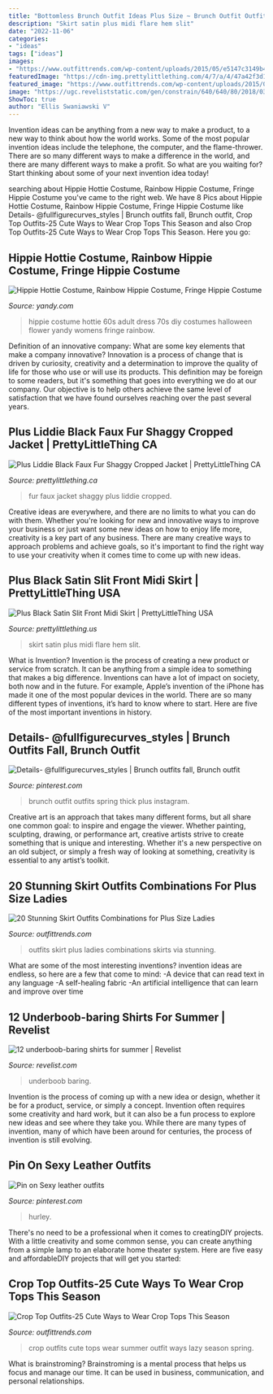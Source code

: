 ```yaml
---
title: "Bottomless Brunch Outfit Ideas Plus Size ~ Brunch Outfit Outfits Spring Thick Plus Instagram"
description: "Skirt satin plus midi flare hem slit"
date: "2022-11-06"
categories:
- "ideas"
tags: ["ideas"]
images:
- "https://www.outfittrends.com/wp-content/uploads/2015/05/e5147c3149b439cc4a6f4ef824581025.jpg"
featuredImage: "https://cdn-img.prettylittlething.com/4/7/a/4/47a42f3d1f8a1bc515bacaea097208377a5a1f9f_cmn5060_2.jpg"
featured_image: "https://www.outfittrends.com/wp-content/uploads/2015/05/e5147c3149b439cc4a6f4ef824581025.jpg"
image: "https://ugc.reveliststatic.com/gen/constrain/640/640/80/2018/03/16/16/c4/e5/phbvh6ucgk2qbwe.png"
ShowToc: true
author: "Ellis Swaniawski V"
---
```



Invention ideas can be anything from a new way to make a product, to a new way to think about how the world works. Some of the most popular invention ideas include the telephone, the computer, and the flame-thrower. There are so many different ways to make a difference in the world, and there are many different ways to make a profit. So what are you waiting for? Start thinking about some of your next invention idea today!

	

		
searching about Hippie Hottie Costume, Rainbow Hippie Costume, Fringe Hippie Costume you've came to the right web. We have 8 Pics about Hippie Hottie Costume, Rainbow Hippie Costume, Fringe Hippie Costume like Details- @fullfigurecurves_styles | Brunch outfits fall, Brunch outfit, Crop Top Outfits-25 Cute Ways to Wear Crop Tops This Season and also Crop Top Outfits-25 Cute Ways to Wear Crop Tops This Season. Here you go:
		
    
## Hippie Hottie Costume, Rainbow Hippie Costume, Fringe Hippie Costume

<img loading=lazy src="http://assets.yandycdn.com/Products/RM_4436_CST2013.jpg" onerror="this.onerror=null;this.src='https://tse2.mm.bing.net/th?id=OIP.23S3DTG2KGKtfrA_PVsj0AHaNV&amp;pid=15.1';" alt="Hippie Hottie Costume, Rainbow Hippie Costume, Fringe Hippie Costume">

_Source: yandy.com_

>hippie costume hottie 60s adult dress 70s diy costumes halloween flower yandy womens fringe rainbow. 

	

Definition of an innovative company: What are some key elements that make a company innovative?
Innovation is a process of change that is driven by curiosity, creativity and a determination to improve the quality of life for those who use or will use its products. This definition may be foreign to some readers, but it's something that goes into everything we do at our company. Our objective is to help others achieve the same level of satisfaction that we have found ourselves reaching over the past several years.

    
## Plus Liddie Black Faux Fur Shaggy Cropped Jacket | PrettyLittleThing CA

<img loading=lazy src="https://cdn-img.prettylittlething.com/4/7/a/4/47a42f3d1f8a1bc515bacaea097208377a5a1f9f_cmn5060_2.jpg" onerror="this.onerror=null;this.src='https://tse1.mm.bing.net/th?id=OIP.aEWSQhXTSFZ0PmuJDjFI6gHaLz&amp;pid=15.1';" alt="Plus Liddie Black Faux Fur Shaggy Cropped Jacket | PrettyLittleThing CA">

_Source: prettylittlething.ca_

>fur faux jacket shaggy plus liddie cropped. 

	

Creative ideas are everywhere, and there are no limits to what you can do with them. Whether you're looking for new and innovative ways to improve your business or just want some new ideas on how to enjoy life more, creativity is a key part of any business. There are many creative ways to approach problems and achieve goals, so it's important to find the right way to use your creativity when it comes time to come up with new ideas.

    
## Plus Black Satin Slit Front Midi Skirt | PrettyLittleThing USA

<img loading=lazy src="https://cdn-img.prettylittlething.com/a/6/b/a/a6ba60e8e1a3ff9607547add2230937f744fe3d6_cmd9975_5.jpg" onerror="this.onerror=null;this.src='https://tse3.mm.bing.net/th?id=OIP.2LDz2HBajwhho_kmdOTsiAHaLz&amp;pid=15.1';" alt="Plus Black Satin Slit Front Midi Skirt | PrettyLittleThing USA">

_Source: prettylittlething.us_

>skirt satin plus midi flare hem slit. 

	

What is Invention?
Invention is the process of creating a new product or service from scratch. It can be anything from a simple idea to something that makes a big difference. Inventions can have a lot of impact on society, both now and in the future. For example, Apple’s invention of the iPhone has made it one of the most popular devices in the world. There are so many different types of inventions, it’s hard to know where to start. Here are five of the most important inventions in history.

    
## Details- @fullfigurecurves_styles | Brunch Outfits Fall, Brunch Outfit

<img loading=lazy src="https://i.pinimg.com/736x/90/c7/63/90c7630cd61fa2e534d587af5ce6c57b.jpg" onerror="this.onerror=null;this.src='https://tse4.mm.bing.net/th?id=OIP.SwrllPzqW41WVEFWEpY1GAHaJQ&amp;pid=15.1';" alt="Details- @fullfigurecurves_styles | Brunch outfits fall, Brunch outfit">

_Source: pinterest.com_

>brunch outfit outfits spring thick plus instagram. 

	

Creative art is an approach that takes many different forms, but all share one common goal: to inspire and engage the viewer. Whether painting, sculpting, drawing, or performance art, creative artists strive to create something that is unique and interesting. Whether it's a new perspective on an old subject, or simply a fresh way of looking at something, creativity is essential to any artist’s toolkit.

    
## 20 Stunning Skirt Outfits Combinations For Plus Size Ladies

<img loading=lazy src="https://www.outfittrends.com/wp-content/uploads/2015/05/e5147c3149b439cc4a6f4ef824581025.jpg" onerror="this.onerror=null;this.src='https://tse3.mm.bing.net/th?id=OIP.b1wS9ytewz8CENPsiji3dAHaJ4&amp;pid=15.1';" alt="20 Stunning Skirt Outfits Combinations for Plus Size Ladies">

_Source: outfittrends.com_

>outfits skirt plus ladies combinations skirts via stunning. 

	

What are some of the most interesting inventions?
invention ideas are endless, so here are a few that come to mind: 
-A device that can read text in any language 
-A self-healing fabric 
-An artificial intelligence that can learn and improve over time

    
## 12 Underboob-baring Shirts For Summer | Revelist

<img loading=lazy src="https://ugc.reveliststatic.com/gen/constrain/640/640/80/2018/03/16/16/c4/e5/phbvh6ucgk2qbwe.png" onerror="this.onerror=null;this.src='https://tse3.mm.bing.net/th?id=OIP.RXck9j3aHTN9RVkqk9l0ogAAAA&amp;pid=15.1';" alt="12 underboob-baring shirts for summer | Revelist">

_Source: revelist.com_

>underboob baring. 

	

Invention is the process of coming up with a new idea or design, whether it be for a product, service, or simply a concept. Invention often requires some creativity and hard work, but it can also be a fun process to explore new ideas and see where they take you. While there are many types of invention, many of which have been around for centuries, the process of invention is still evolving.

    
## Pin On Sexy Leather Outfits

<img loading=lazy src="https://i.pinimg.com/736x/6e/b0/ad/6eb0ad8399601f8d943ae90506626b30.jpg" onerror="this.onerror=null;this.src='https://tse1.mm.bing.net/th?id=OIP.vTzMuhuGQwH_uh03mI_FmwHaOD&amp;pid=15.1';" alt="Pin on Sexy leather outfits">

_Source: pinterest.com_

>hurley. 

	

There's no need to be a professional when it comes to creatingDIY projects. With a little creativity and some common sense, you can create anything from a simple lamp to an elaborate home theater system. Here are five easy and affordableDIY projects that will get you started: 

    
## Crop Top Outfits-25 Cute Ways To Wear Crop Tops This Season

<img loading=lazy src="http://www.outfittrends.com/wp-content/uploads/2015/08/Lazy-summer-outfit-with-the-white-crop-top.jpg" onerror="this.onerror=null;this.src='https://tse1.mm.bing.net/th?id=OIP.0QJ4jneBKzh2mWk63CrcmgAAAA&amp;pid=15.1';" alt="Crop Top Outfits-25 Cute Ways to Wear Crop Tops This Season">

_Source: outfittrends.com_

>crop outfits cute tops wear summer outfit ways lazy season spring. 

	

What is brainstroming? Brainstroming is a mental process that helps us focus and manage our time. It can be used in business, communication, and personal relationships.

